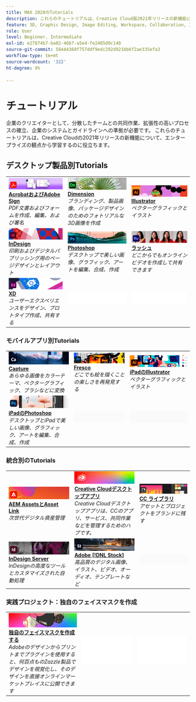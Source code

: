 ```yaml
---
title: MAX 2020のTutorials
description: これらのチュートリアルは、Creative Cloud版2021年リリースの新機能について、エンタープライズの観点から学習するのに役立ちます
feature: 3D, Graphic Design, Image Editing, Workspace, Collaboration, Integrations, Workflow
role: User
level: Beginner, Intermediate
exl-id: e27874b7-ba02-46b7-a5e4-fe2485d9c148
source-git-commit: 58444368f757ddf9edc292d921bb6f2ae335efa3
workflow-type: tm+mt
source-wordcount: '322'
ht-degree: 9%

---
```


# チュートリアル

企業のクリエイターとして、分散したチームとの共同作業、拡張性の高いプロセスの確立、企業のシステムとガイドラインへの準拠が必要です。 これらのチュートリアルは、Creative Cloudの2021年リリースの新機能について、エンタープライズの観点から学習するのに役立ちます。

## デスクトップ製品別Tutorials

<table style="table-layout:fixed">
<tr>
 <td>
    <a href="acrobat-sign.md">
      <img alt="AcrobatおよびAdobe Sign" src="../assets/DC.jpg" />
    </a>
    <div>
    <a href="acrobat-sign.md"><strong>AcrobatおよびAdobe Sign</strong></a>
    </div>
    <em>PDF文書およびフォームを作成、編集、および署名</em>
    <br>
  </td>
  <td>
    <a href="dimension.md">
      <img alt="Dimension" src="../assets/Dimenio.jpg" />
    </a>
    <div>
    <a href="dimension.md"><strong>Dimension</strong></a>
    </div>
    <em>ブランディング、製品画像、パッケージデザインのためのフォトリアルな3D画像を作成</em>
    <br>
  </td>
  <td>
    <a href="illustrator.md">
      <img alt="Illustrator" src="../assets/Illustrator.jpg" />
    </a>
    <div>
    <a href="illustrator.md"><strong>Illustrator</strong></a>
    </div>
    <em>ベクターグラフィックとイラスト</em>
    <br>
  </td>
</tr>
<tr>
 <td>
    <a href="indesign.md">
      <img alt="InDesign" src="../assets/InDesign.jpg" />
    </a>
    <div>
    <a href="indesign.md"><strong>InDesign</strong></a>
    </div>
    <em>印刷およびデジタルパブリッシング用のページデザインとレイアウト</em>
    <br>
  </td>
  <td>
    <a href="photoshop.md">
      <img alt="Photoshop" src="../assets/Photoshop.jpg" />
    </a>
    <div>
    <a href="photoshop.md"><strong>Photoshop</strong></a>
    </div>
    <em>デスクトップで美しい画像、グラフィック、アートを編集、合成、作成</em>
    <br>
  </td>
  <td>
    <a href="rush.md">
      <img alt="Rush" src="../assets/Rush.jpg" />
    </a>
    <div>
    <a href="rush.md"><strong>ラッシュ</strong></a>
    </div>
    <em>どこからでもオンラインビデオを作成して共有できます</em>
    <br>
  </td>
</tr>
<tr>
 <td>
    <a href="xd.md">
      <img alt="XD" src="../assets/XD.jpg" />
    </a>
    <div>
    <a href="xd.md"><strong>XD</strong></a>
    </div>
    <em>ユーザーエクスペリエンスをデザイン、プロトタイプ作成、共有する</em>
    <br>
  </td>
  <td>
    <img alt="スペーサー" src="../assets/WhiteBanner_Spacer.png" />
    <div>
    <br>
  </td>
  <td>
    <img alt="スペーサー" src="../assets/WhiteBanner_Spacer.png" />
    <div>
    <br>
  </td>
</tr>
</table>

### モバイルアプリ別Tutorials

<table style="table-layout:fixed">
<tr>
 <td>
    <a href="capture.md">
      <img alt="Capture" src="../assets/Capture.jpg" />
    </a>
    <div>
    <a href="capture.md"><strong>Capture</strong></a>
    </div>
    <em>あらゆる画像をカラーテーマ、ベクターグラフィック、ブラシなどに変換</em>
    <br>
  </td>
  <td>
    <a href="fresco.md">
      <img alt="Fresco" src="../assets/Fresco.jpg" />
    </a>
    <div>
    <a href="fresco.md"><strong>Fresco</strong></a>
    </div>
    <em>どこでも絵を描くことの楽しさを再発見する</em>
    <br>
  </td>
  <td>
    <a href="illustratoripad.md">
      <img alt="Illustrator iPad 版" src="../assets/AIoniPad.jpg" />
    </a>
    <div>
    <a href="illustratoripad.md"><strong>iPadのIllustrator</strong></a>
    </div>
    <em>ベクターグラフィックとイラスト</em>
    <br>
  </td>
</tr>
<tr>
 <td>
    <a href="photoshopipad.md">
      <img alt="Photoshop iPad 版" src="../assets/PSoniPad.jpg" />
    </a>
    <div>
    <a href="photoshopipad.md"><strong>iPadのPhotoshop</strong></a>
    </div>
    <em>デスクトップとiPadで美しい画像、グラフィック、アートを編集、合成、作成</em>
    <br>
  </td>
  <td>
    <img alt="スペーサー" src="../assets/GrayBanner_Spacer.png" />
    <div>
    <br>
  </td>
  <td>
    <img alt="スペーサー" src="../assets/GrayBanner_Spacer.png" />
    <div>
    <br>
  </td>
</tr>
</table>

### 統合別のTutorials

<table style="table-layout:fixed">
<tr>
 <td>
    <a href="aem.md">
      <img alt="AEM AssetsとAsset Link" src="../assets/AEM.jpg" />
    </a>
    <div>
    <a href="aem.md"><strong>AEM AssetsとAsset Link</strong></a>
    </div>
    <em>次世代デジタル資産管理</em>
    <br>
  </td>
  <td>
    <a href="creativeclouddesktopapp.md">
      <img alt="Creative Cloud デスクトップアプリ" src="../assets/CCDA.jpg" />
    </a>
    <div>
    <a href="creativeclouddesktopapp.md"><strong>Creative Cloudデスクトップアプリ</strong></a>
    </div>
    <em>Creative Cloudデスクトップアプリは、CCのアプリ、サービス、共同作業などを管理するためのハブです。</em>
    <br>
  </td>
  <td>
    <a href="cclibraries.md">
      <img alt="CC ライブラリ" src="../assets/CCLibs.jpg" />
    </a>
    <div>
    <a href="cclibraries.md"><strong>CC ライブラリ</strong></a>
    </div>
    <em>アセットとプロジェクトをブランドに残す</em>
    <br>
  </td>
</tr>
<tr>
<td>
    <a href="indesignserver.md">
      <img alt="InDesign Server" src="../assets/InDesignServer.jpg" />
    </a>
    <div>
    <a href="indesignserver.md"><strong>InDesign Server</strong></a>
    </div>
    <em>InDesignの高度なツールとカスタマイズされた自動処理</em>
    <br>
  </td>
 <td>
    <a href="stock.md">
      <img alt="Adobe Stock" src="../assets/Stock.jpg" />
    </a>
    <div>
    <a href="stock.md"><strong>Adobe [!DNL Stock]</strong></a>
    </div>
    <em>高品質のデジタル画像、イラスト、ビデオ、オーディオ、テンプレートなど</em>
    <br>
  </td>
  <td>
    <img alt="スペーサー" src="../assets/GrayBanner_Spacer.png" />
    <div>
    <br>
  </td>
</tr>
</table>

### 実践プロジェクト：独自のフェイスマスクを作成

<table style="table-layout:fixed">
<tr>
 <td>
    <a href="handsonproject.md">
      <img alt="独自のフェイスマスクを作成" src="../assets/faceMaskSplash.jpg" />
    </a>
    <div>
    <a href="handsonproject.md"><strong>独自のフェイスマスクを作成する</strong></a>
    </div>
    <em>Adobeのデザインからプリントまでプラグインを使用すると、何百点ものZazzle製品でデザインを視覚化し、そのデザインを直接オンラインマーケットプレイスに公開できます</em>
    <br>
  </td>
  <td>
    <img alt="スペーサー" src="../assets/Whitespacer.png" />
    <div>
    <br>
  </td>
  <td>
    <img alt="スペーサー" src="../assets/Whitespacer.png" />
    <div>
    <br>
  </td>
</tr>
</table>
